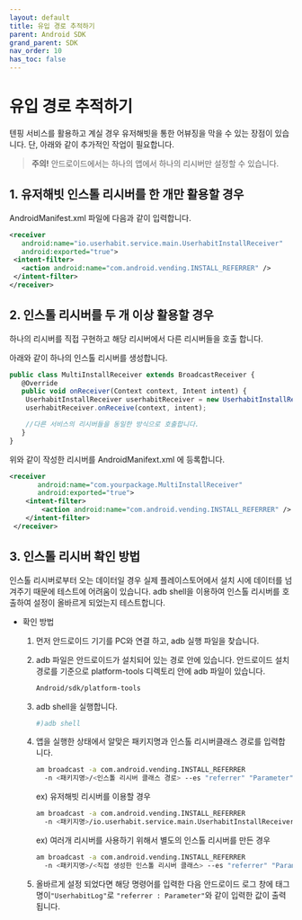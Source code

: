 ```yaml
---
layout: default
title: 유입 경로 추적하기
parent: Android SDK
grand_parent: SDK
nav_order: 10
has_toc: false
---
```

# 유입 경로 추적하기

텐핑 서비스를 활용하고 계실 경우 유저해빗을 통한 어뷰징을 막을 수 있는 장점이 있습니다. 
단, 아래와 같이 추가적인 작업이 필요합니다. 

> **주의!**
안드로이드에서는 하나의 앱에서 하나의 리시버만 설정할 수 있습니다.

## **1. 유저해빗 인스톨 리시버를 한 개만 활용할 경우**

AndroidManifest.xml 파일에 다음과 같이 입력합니다.

```xml
<receiver
   android:name="io.userhabit.service.main.UserhabitInstallReceiver"
   android:exported="true">
 <intent-filter>
   <action android:name="com.android.vending.INSTALL_REFERRER" />
 </intent-filter>
</receiver>
```

## **2. 인스톨 리시버를 두 개 이상 활용할 경우**

하나의 리시버를 직접 구현하고 해당 리시버에서 다른 리시버들을 호출 합니다. 

아래와 같이 하나의 인스톨 리시버를 생성합니다.

```jsx
public class MultiInstallReceiver extends BroadcastReceiver {
   @Override
   public void onReceiver(Context context, Intent intent) {
    UserhabitInstallReceiver userhabitReceiver = new UserhabitInstallReceiver();
    userhabitReceiver.onReceive(context, intent);

    //다른 서비스의 리시버들을 동일한 방식으로 호출합니다.
   }
}
```

위와 같이 작성한 리시버를 AndroidManifext.xml 에 등록합니다.

```xml
<receiver
       android:name="com.yourpackage.MultiInstallReceiver"
       android:exported="true">
    <intent-filter>
        <action android:name="com.android.vending.INSTALL_REFERRER" />
    </intent-filter>
 </receiver>
```

## **3. 인스톨 리시버 확인 방법**

인스톨 리시버로부터 오는 데이터일 경우 실제 플레이스토어에서 설치 시에 데이터를 넘겨주기 때문에 테스트에 어려움이 있습니다. adb shell을 이용하여 인스톨 리시버를 호출하여 설정이 올바르게 되었는지 테스트합니다.

- 확인 방법
    1. 먼저 안드로이드 기기를 PC와 연결 하고, adb 실행 파일을 찾습니다.
    2. adb 파일은 안드로이드가 설치되어 있는 경로 안에 있습니다. 안드로이드 설치 경로를 기준으로 platform-tools 디렉토리 안에 adb 파일이 있습니다.

        ```bash
        Android/sdk/platform-tools
        ```

    3. adb shell을 실행합니다.

        ```bash
        #)adb shell
        ```

    4. 앱을 실행한 상태에서 알맞은 패키지명과 인스톨 리시버클래스 경로를 입력합니다.

        ```bash
        am broadcast -a com.android.vending.INSTALL_REFERRER
          -n <패키지명>/<인스톨 리시버 클래스 경로> --es "referrer" "Parameter"
        ```

        ex) 유저해빗 리시버를 이용할 경우

        ```bash
        am broadcast -a com.android.vending.INSTALL_REFERRER
          -n <패키지명>/io.userhabit.service.main.UserhabitInstallReceiver --es "referrer" "Parameter"
        ```

        ex) 여러개 리시버를 사용하기 위해서 별도의 인스톨 리시버를 만든 경우

        ```bash
        am broadcast -a com.android.vending.INSTALL_REFERRER
          -n <패키지명>/<직접 생성한 인스톨 리시버 클래스> --es "referrer" "Parameter"
        ```

    5. 올바르게 설정 되었다면 해당 명령어를 입력한 다음 안드로이드 로그 창에 태그명이`"UserhabitLog"`로 `"referrer : Parameter"`와 같이 입력한 값이 출력됩니다.